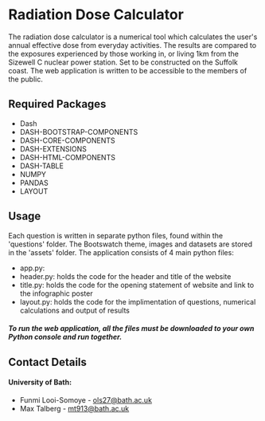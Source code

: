 # Radiation Dose Calculator

The radiation dose calculator is a numerical tool which calculates the user's annual effective dose from everyday activities. The results are compared to the exposures experienced by those working in, or living 1km from the Sizewell C nuclear power station. Set to be constructed on the Suffolk coast. The web application is written to be accessible to the members of the public. 

## Required Packages
- Dash
- DASH-BOOTSTRAP-COMPONENTS 
- DASH-CORE-COMPONENTS
- DASH-EXTENSIONS
- DASH-HTML-COMPONENTS
- DASH-TABLE
- NUMPY
- PANDAS 
- LAYOUT



## Usage

Each question is written in separate python files, found within the 'questions' folder.
The Bootswatch theme, images and datasets are stored in the 'assets' folder.
The application consists of 4 main python files: 
 - app.py:
 - header.py: holds the code for the header and title of the website
 - title.py:  holds the code for the opening statement of website and link to the infographic poster
 - layout.py: holds the code for the implimentation of questions, numerical calculations and output of results

##### To run the web application, all the files must be downloaded to your own Python console and run together.

 ## Contact Details
 #### University of Bath:
 - Funmi Looi-Somoye - ols27@bath.ac.uk
 - Max Talberg - mt913@bath.ac.uk
 
